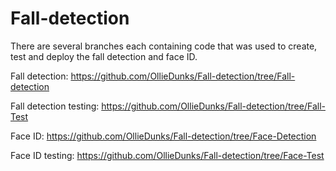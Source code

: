 # Fall-detection

There are several branches each containing code that was used to create, test and deploy the fall detection and face ID.  

Fall detection: https://github.com/OllieDunks/Fall-detection/tree/Fall-detection
 
Fall detection testing: https://github.com/OllieDunks/Fall-detection/tree/Fall-Test

Face ID: https://github.com/OllieDunks/Fall-detection/tree/Face-Detection
 
Face ID testing: https://github.com/OllieDunks/Fall-detection/tree/Face-Test

 
